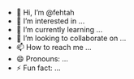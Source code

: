 - 👋 Hi, I’m @fehtah
- 👀 I’m interested in ...
- 🌱 I’m currently learning ...
- 💞️ I’m looking to collaborate on ...
- 📫 How to reach me ...
- 😄 Pronouns: ...
- ⚡ Fun fact: ...

<!---
fehtah/fehtah is a ✨ special ✨ repository because its `README.md` (this file) appears on your GitHub profile.
You can click the Preview link to take a look at your changes.
--->
